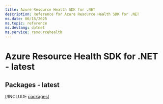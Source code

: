 ```yaml
---
title: Azure Resource Health SDK for .NET
description: Reference for Azure Resource Health SDK for .NET
ms.date: 06/16/2025
ms.topic: reference
ms.devlang: dotnet
ms.service: resourcehealth
---
```

# Azure Resource Health SDK for .NET - latest
## Packages - latest
[!INCLUDE [packages](resource-health-index.md)]